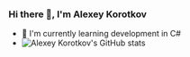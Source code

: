 ### Hi there 👋, I'm Alexey Korotkov
- 🌱 I'm currently learning development in C#
- ![Alexey Korotkov's GitHub stats](https://github-readme-stats.vercel.app/api?username=web-punch&show_icons=true&theme=transparent)
<!--
**web-punch/web-punch** is a ✨ _special_ ✨ repository because its `README.md` (this file) appears on your GitHub profile.

Here are some ideas to get you started:

- 🔭 I’m currently working on ...
- 🌱 I’m currently learning ...
- 👯 I’m looking to collaborate on ...
- 🤔 I’m looking for help with ...
- 💬 Ask me about ...
- 📫 How to reach me: ...
- 😄 Pronouns: ...
- ⚡ Fun fact: ...
-->

